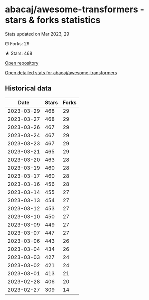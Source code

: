 # abacaj/awesome-transformers - stars & forks statistics

Stats updated on Mar 2023, 29

☋ Forks: 29

★ Stars: 468

[Open repository](https://github.com/abacaj/awesome-transformers)

[Open detailed stats for abacaj/awesome-transformers](https://reviewgithub.com/rep/abacaj/awesome-transformers)

## Historical data
| Date | Stars | Forks |
|------|-------|-------|
| 2023-03-29 | 468 | 29 | 
| 2023-03-27 | 468 | 29 | 
| 2023-03-26 | 467 | 29 | 
| 2023-03-24 | 467 | 29 | 
| 2023-03-23 | 467 | 29 | 
| 2023-03-21 | 465 | 29 | 
| 2023-03-20 | 463 | 28 | 
| 2023-03-19 | 460 | 28 | 
| 2023-03-17 | 460 | 28 | 
| 2023-03-16 | 456 | 28 | 
| 2023-03-14 | 455 | 27 | 
| 2023-03-13 | 454 | 27 | 
| 2023-03-12 | 453 | 27 | 
| 2023-03-10 | 450 | 27 | 
| 2023-03-09 | 449 | 27 | 
| 2023-03-07 | 447 | 27 | 
| 2023-03-06 | 443 | 26 | 
| 2023-03-04 | 434 | 26 | 
| 2023-03-03 | 427 | 24 | 
| 2023-03-02 | 421 | 24 | 
| 2023-03-01 | 413 | 21 | 
| 2023-02-28 | 406 | 20 | 
| 2023-02-27 | 309 | 14 | 

